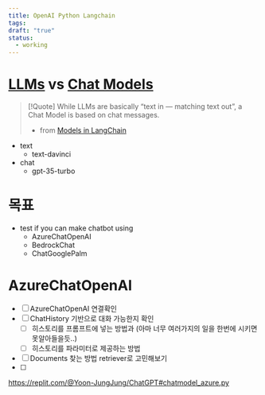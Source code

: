 ```yaml
---
title: OpenAI Python Langchain
tags: 
draft: "true"
status:
  - working
---
```

# [LLMs](https://python.langchain.com/docs/integrations/llms/) vs [Chat Models](https://python.langchain.com/docs/integrations/chat/)

> [!Quote]
> While LLMs are basically “text in — matching text out”, a Chat Model is based on chat messages.
> - from [Models in LangChain](https://lisarebecca.medium.com/models-in-langchain-db04e688ac1f)

- text
	- text-davinci
- chat
	- gpt-35-turbo

# 목표
- test if you can make chatbot using
	- AzureChatOpenAI
	- BedrockChat
	- ChatGooglePalm

# AzureChatOpenAI
- [ ] AzureChatOpenAI 연결확인
- [ ] ChatHistory 기반으로 대화 가능한지 확인
	- [ ] 히스토리를 프롬프트에 넣는 방법과 (아마 너무 여러가지의 일을 한번에 시키면 못알아들을듯..)
	- [ ] 히스토리를 파라미터로 제공하는 방법
- [ ] Documents 찾는 방법 retriever로 고민해보기 
- [ ] 
https://replit.com/@Yoon-JungJung/ChatGPT#chatmodel_azure.py 